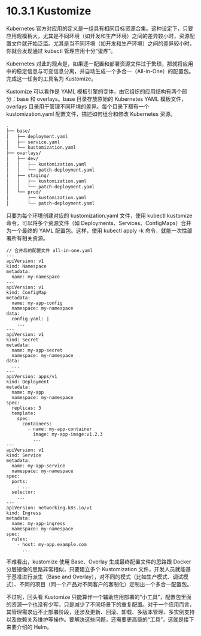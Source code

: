# 10.3.1 Kustomize

Kubernetes 官方对应用的定义是一组具有相同目标资源合集。这种设定下，只要应用规模稍大，尤其是不同环境（如开发和生产环境）之间的差异较小时，资源配置文件就开始泛滥。尤其是当不同环境（如开发和生产环境）之间的差异较小时，你就会发现通过 kubectl 管理应用十分“蛋疼”。

Kubernetes 对此的观点是，如果逐一配置和部署资源文件过于繁琐，那就将应用中的稳定信息与可变信息分离，并自动生成一个多合一（All-in-One）的配置包。完成这一任务的工具名为 Kustomize。

Kustomize 可以看作是 YAML 模板引擎的变体，由它组织的应用结构有两个部分：base 和 overlays。base 目录存放原始的 Kubernetes YAML 模板文件，overlays 目录用于管理不同环境的差异。每个目录下都有一个 kustomization.yaml 配置文件，描述如何组合和修改 Kubernetes 资源。

```bash
.
├── base/
│   ├── deployment.yaml
│   ├── service.yaml
│   └── kustomization.yaml
├── overlays/
│   ├── dev/
│   │   ├── kustomization.yaml
│   │   └── patch-deployment.yaml
│   ├── staging/
│   │   ├── kustomization.yaml
│   │   └── patch-deployment.yaml
│   └── prod/
│       ├── kustomization.yaml
│       └── patch-deployment.yaml
```
只要为每个环境创建对应的 kustomization.yaml 文件，使用 kubectl kustomize 命令，可以将多个资源文件（如 Deployments、Services、ConfigMaps）合并为一个最终的 YAML 配置包。这样，使用 kubectl apply -k 命令，就能一次性部署所有相关资源。

```
// 合并后的配置文件 all-in-one.yaml
---
apiVersion: v1
kind: Namespace
metadata:
  name: my-namespace
---
apiVersion: v1
kind: ConfigMap
metadata:
  name: my-app-config
  namespace: my-namespace
data:
  config.yaml: |
    ...
---
apiVersion: v1
kind: Secret
metadata:
  name: my-app-secret
  namespace: my-namespace
data:
  ...
---
apiVersion: apps/v1
kind: Deployment
metadata:
  name: my-app
  namespace: my-namespace
spec:
  replicas: 3
  template:
    spec:
      containers:
        - name: my-app-container
          image: my-app-image:v1.2.3
          ...
---
apiVersion: v1
kind: Service
metadata:
  name: my-app-service
  namespace: my-namespace
spec:
  ports:
    - ...
  selector:
    ...
---
apiVersion: networking.k8s.io/v1
kind: Ingress
metadata:
  name: my-app-ingress
  namespace: my-namespace
spec:
  rules:
    - host: my-app.example.com
      ...
```
不难看出，kustomize 使用 Base、Overlay 生成最终配置文件的思路跟 Docker 分层镜像的思路非常相似，只要建立多个 Kustomization 文件，开发人员就能基于基准进行派生（Base and Overlay），对不同的模式（比如生产模式、调试模式）、不同的项目（同一个产品对不同客户的客制化）定制出一个多合一配置包。

不过呢，回头看 Kustomize 只能算作一个辅助应用部署的“小工具”，配置包里面的资源一个也没有少写，只是减少了不同场景下的重复配置。对于一个应用而言，其管理需求远不止部署阶段，还涉及更新、回滚、卸载、多版本管理、多实例支持以及依赖关系维护等操作。要解决这些问题，还需要更高级的“工具”，这就是接下来要介绍的 Helm。